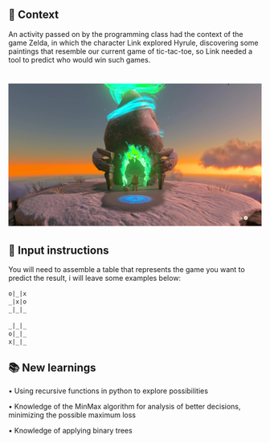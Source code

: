  ## 🤔 Context
An activity passed on by the programming class had the context of the game Zelda, in which the character Link explored Hyrule, discovering some paintings that resemble our current game of tic-tac-toe, so Link needed a tool to predict who would win such games.

<h1>
    <img src="Untitled.png">
</h1>

## 📃 Input instructions
You will need to assemble a table that represents the game you want to predict the result, i will leave some examples below:

```
o|_|x
_|x|o
_|_|_

_|_|_
o|_|_
x|_|_
```

## 📚 New learnings

• Using recursive functions in python to explore possibilities

• Knowledge of the MinMax algorithm for analysis of better decisions, minimizing the possible maximum loss

• Knowledge of applying binary trees